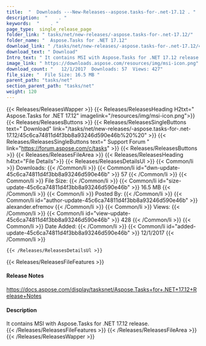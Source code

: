 ```yaml
---
title:  "  Downloads ---New-Releases--aspose.tasks-for-.net-17.12 . " 
description:  "    . " 
keywords:  "    . " 
page_type:  single_release_page
folder_link: " tasks/net/new-releases/-aspose.tasks-for-.net-17.12/"
folder_name: "  Aspose.Tasks for .NET 17.12"
download_link: " /tasks/net/new-releases/-aspose.tasks-for-.net-17.12/45c6ca74811d4f3bb8a93246d590e46b"
download_text: " Download"
Intro_text: " It contains MSI with Aspose.Tasks for .NET 17.12 release."
image_link: " https://downloads.aspose.com/resources/img/msi-icon.png"
download_count: "   12/1/2017  Downloads: 57  Views: 427"
file_size: "  File Size: 16.5 MB "
parent_path: "tasks/net"
section_parent_path: "tasks/net"
weight: 120 
---
```


{{< Releases/ReleasesWapper >}}
  {{< Releases/ReleasesHeading H2txt="  Aspose.Tasks for .NET 17.12" imagelink="/resources/img/msi-icon.png">}}
  {{< Releases/ReleasesButtons >}}
    {{< Releases/ReleasesSingleButtons text=" Download" link="/tasks/net/new-releases/-aspose.tasks-for-.net-17.12/45c6ca74811d4f3bb8a93246d590e46b%20%20" >}}
    {{< Releases/ReleasesSingleButtons text=" Support Forum " link="https://forum.aspose.com/c/tasks" >}}
  {{< Releases/ReleasesButtons >}}
  {{< Releases/ReleasesFileArea >}}
    {{< Releases/ReleasesHeading h4txt="File Details">}}
    {{< Releases/ReleasesDetailsUl >}}
            {{< Common/li  >}} Downloads: {{< /Common/li >}} 
      {{< Common/li id="dwn-update-45c6ca74811d4f3bb8a93246d590e46b" >}} 57 {{< /Common/li >}} 
      {{< Common/li  >}} File Size: {{< /Common/li >}} 
      {{< Common/li id="size-update-45c6ca74811d4f3bb8a93246d590e46b" >}} 16.5 MB {{< /Common/li >}} 
      {{< Common/li  >}} Posted By: {{< /Common/li >}} 
      {{< Common/li id="author-update-45c6ca74811d4f3bb8a93246d590e46b" >}} alexander.efremov {{< /Common/li >}} 
      {{< Common/li  >}} Views: {{< /Common/li >}} 
      {{< Common/li id="view-update-45c6ca74811d4f3bb8a93246d590e46b" >}} 428 {{< /Common/li >}} 
      {{< Common/li  >}} Date Added: {{< /Common/li >}} 
      {{< Common/li id="added-update-45c6ca74811d4f3bb8a93246d590e46b" >}} 12/1/2017 {{< /Common/li >}} 

    {{< /Releases/ReleasesDetailsUl >}}

  {{< Releases/ReleasesFileFeatures >}}
      <h4>Release Notes</h4><div><a href="https://docs.aspose.com/display/tasksnet/Aspose.Tasks+for+.NET+17.12+Release+Notes">https://docs.aspose.com/display/tasksnet/Aspose.Tasks+for+.NET+17.12+Release+Notes</a></div><h4>Description</h4><div class="HTMLDescription">It contains MSI with Aspose.Tasks for .NET 17.12 release.</div>
  {{< /Releases/ReleasesFileFeatures >}}
 {{< /Releases/ReleasesFileArea >}}
{{< /Releases/ReleasesWapper >}}


